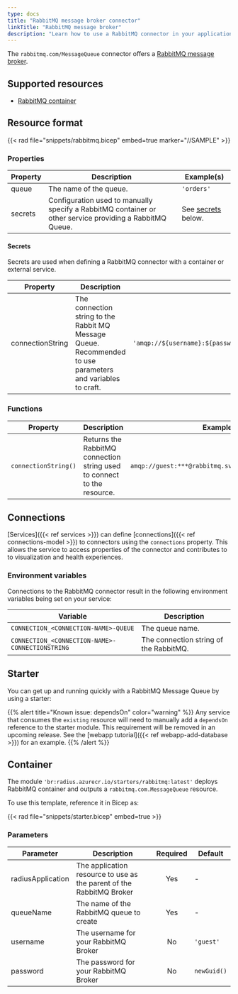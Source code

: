 ```yaml
---
type: docs
title: "RabbitMQ message broker connector"
linkTitle: "RabbitMQ message broker"
description: "Learn how to use a RabbitMQ connector in your application"
---
```


The `rabbitmq.com/MessageQueue` connector offers a [RabbitMQ message broker](https://www.rabbitmq.com/).

## Supported resources

- [RabbitMQ container](https://hub.docker.com/_/rabbitmq/)

## Resource format

{{< rad file="snippets/rabbitmq.bicep" embed=true marker="//SAMPLE" >}}

### Properties

| Property | Description | Example(s) |
|----------|-------------|---------|
| queue | The name of the queue. | `'orders'` |
| secrets  | Configuration used to manually specify a RabbitMQ container or other service providing a RabbitMQ Queue. | See [secrets](#secrets) below.

#### Secrets

Secrets are used when defining a RabbitMQ connector with a container or external service.

| Property | Description | Example |
|----------|-------------|---------|
| connectionString | The connection string to the Rabbit MQ Message Queue. Recommended to use parameters and variables to craft. | `'amqp://${username}:${password}@${rmqContainer.properties.host}:${rmqContainer.properties.port}'`

### Functions

| Property | Description | Example |
|----------|-------------|---------|
| `connectionString()` | Returns the RabbitMQ connection string used to connect to the resource. | `amqp://guest:***@rabbitmq.svc.local.cluster:5672` |

## Connections

[Services]({{< ref services >}}) can define [connections]({{< ref connections-model >}}) to connectors using the `connections` property. This allows the service to access properties of the connector and contributes to to visualization and health experiences.

### Environment variables

Connections to the RabbitMQ connector result in the following environment variables being set on your service:

| Variable | Description |
|----------|-------------|
| `CONNECTION_<CONNECTION-NAME>-QUEUE` | The queue name. |
| `CONNECTION_<CONNECTION-NAME>-CONNECTIONSTRING` | The connection string of the RabbitMQ. |

## Starter

You can get up and running quickly with a RabbitMQ Message Queue by using a starter:

{{% alert title="Known issue: dependsOn" color="warning" %}}
Any service that consumes the `existing` resource will need to manually add a `dependsOn` reference to the starter module. This requirement will be removed in an upcoming release. See the [webapp tutorial]({{< ref webapp-add-database >}}) for an example.
{{% /alert %}}

## Container

The module `'br:radius.azurecr.io/starters/rabbitmq:latest'` deploys RabbitMQ container and outputs a `rabbitmq.com.MessageQueue` resource.

To use this template, reference it in Bicep as:

{{< rad file="snippets/starter.bicep" embed=true >}}

### Parameters

| Parameter | Description | Required | Default |
|-----------|-------------|:--------:|---------|
| radiusApplication | The application resource to use as the parent of the RabbitMQ Broker | Yes | - |
| queueName | The name of the RabbitMQ queue to create | Yes | - |
| username | The username for your RabbitMQ Broker | No | `'guest'` |
| password | The password for your RabbitMQ Broker | No | `newGuid()` |
